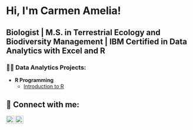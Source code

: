 <h1>Hi, I'm Carmen Amelia! 
  <h2>Biologist</a> | M.S. in Terrestrial Ecology and Biodiversity Management</a> | IBM Certified in Data Analytics with Excel and R

<h3>👨‍💻 Data Analytics Projects:</h2>

- <b> R Programming</b>
  - [Introduction to R](https://github.com/AmeliaAmpuero/INTRO-R-Programming-for-Data-Science)

<h2> 🤳 Connect with me:</h2>

[<img align="left" alt="JoshMadakor | LinkedIn" width="22px" src="https://cdn.jsdelivr.net/npm/simple-icons@v3/icons/linkedin.svg" />][linkedin]
[<img align="left" alt="JoshMadakor | Instagram" width="22px" src="https://cdn.jsdelivr.net/npm/simple-icons@v3/icons/instagram.svg" />][instagram]

[instagram]: https://www.instagram.com/ameliaa2998/
[linkedin]: https://www.linkedin.com/in/ameliaampuero29/

<!--
**joshmadakor1/joshmadakor1** is a ✨ _special_ ✨ repository because its `README.md` (this file) appears on your GitHub profile.

Here are some ideas to get you started:

- 🔭 I’m currently working on ...
- 🌱 I’m currently learning ...
- 👯 I’m looking to collaborate on ...
- 🤔 I’m looking for help with ...
- 💬 Ask me about ...
- 📫 How to reach me: ...
- 😄 Pronouns: ...
- ⚡ Fun fact: ...
-->
